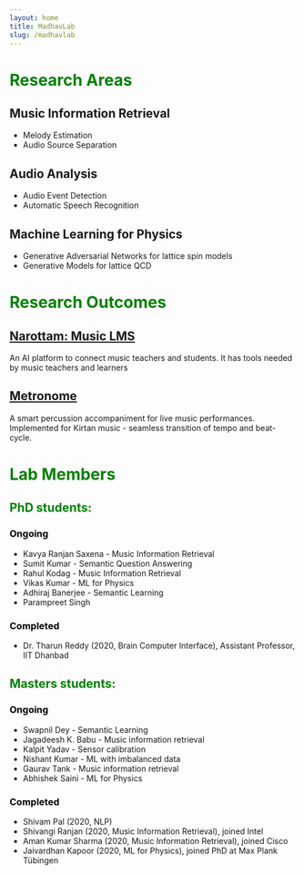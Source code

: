 ```yaml
---
layout: home
title: MadhavLab
slug: /madhavlab
---
```


# <span style="color: Green">Research Areas</span>

## Music Information Retrieval
- Melody Estimation
- Audio Source Separation
## Audio Analysis
- Audio Event Detection
- Automatic Speech Recognition
## Machine Learning for Physics
- Generative Adversarial Networks for lattice spin models
- Generative Models for lattice QCD

# <span style="color: Green">Research Outcomes</span>
## [Narottam: Music LMS](https://vipular.github.io/narottam.github.io)
An AI platform to connect music teachers and students. It has tools needed by music teachers and learners

## [Metronome](https://itsgyanendra.github.io/metronome/)
A smart percussion accompaniment for live music performances. Implemented for Kirtan music - seamless transition of tempo and beat-cycle.

# <span style="color: Green">Lab Members</span>

## <span style="color: Green">PhD students:</span>

### <span style="color: Black">Ongoing</span>

* Kavya Ranjan Saxena - Music Information Retrieval
* Sumit Kumar - Semantic Question Answering
* Rahul Kodag - Music Information Retrieval
* Vikas Kumar - ML for Physics
* Adhiraj Banerjee - Semantic Learning
* Parampreet Singh

### <span style="color: Black">Completed</span>

* Dr. Tharun Reddy (2020, Brain Computer Interface), Assistant Professor, IIT Dhanbad

## <span style="color: Green">Masters students:</span>

### <span style="color: Black">Ongoing</span>

* Swapnil Dey - Semantic Learning
* Jagadeesh K. Babu - Music information retrieval
* Kalpit Yadav - Sensor calibration
* Nishant Kumar - ML with imbalanced data
* Gaurav Tank - Music information retrieval
* Abhishek Saini - ML for Physics

### <span style="color: Black">Completed</span>

* Shivam Pal (2020, NLP)
* Shivangi Ranjan (2020, Music Information Retrieval), joined Intel
* Aman Kumar Sharma (2020, Music Information Retrieval), joined Cisco
* Jaivardhan Kapoor (2020, ML for Physics), joined PhD at Max Plank Tübingen
